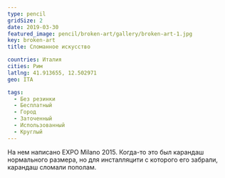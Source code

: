 ```yaml
---
type: pencil
gridSize: 2
date: 2019-03-30
featured_image: pencil/broken-art/gallery/broken-art-1.jpg
key: broken-art
title: Сломанное искусство

countries: Италия
cities: Рим
latlng: 41.913655, 12.502971
geo: ITA

tags:
  - Без резинки
  - Бесплатный
  - Город
  - Заточенный
  - Использованный
  - Круглый
---
```


На нем написано EXPO Milano 2015. Когда-то это был карандаш нормального размера, но для инсталляцити с которого его забрали, карандаш сломали пополам.
